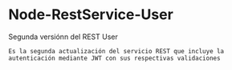 # Node-RestService-User


Segunda versiónn del REST User
````
Es la segunda actualización del servicio REST que incluye la autenticación mediante JWT con sus respectivas validaciones
````
